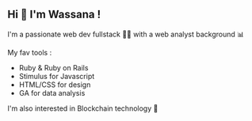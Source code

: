 ## Hi 👋 I'm Wassana ! 

I'm a passionate web dev fullstack 👩‍💻 with a web analyst background 📊

My fav tools :

- Ruby & Ruby on Rails
- Stimulus for Javascript
- HTML/CSS for design
- GA for data analysis

I'm also interested in Blockchain technology 🚀

<!--

- 🔭 I’m currently working on ...
- 🌱 I’m currently learning ...
- 👯 I’m looking to collaborate on ...
- 🤔 I’m looking for help with ...
- 💬 Ask me about ...
- 📫 How to reach me: ...
- 😄 Pronouns: ...
- ⚡ Fun fact: ...
-->
